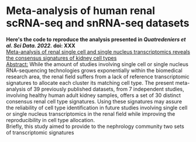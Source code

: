 # **Meta-analysis of human renal scRNA-seq and snRNA-seq datasets**
**Here's the code to reproduce the analysis presented in _Quatredeniers et al. Sci Data. 2022._ doi: XXX**
<br />
[Meta-analysis of renal single cell and single nucleus transcriptomics reveals the consensus signatures of kidney cell types](https://github.com/MarceauQuatredeniers/Meta-analysis-of-renal-sc-sn-RNAseq) 
<br />
<ins>Abstract:</ins> While the amount of studies involving single cell or single nucleus RNA-sequencing technologies grows exponentially within the biomedical research area, the renal field suffers from a lack of reference transcriptomic signatures to allocate each cluster its matching cell type. The present meta-analysis of 39 previously published datasets, from 7 independent studies, involving healthy human adult kidney samples, offers a set of 30 distinct consensus renal cell type signatures. Using these signatures may assure the reliability of cell type identification in future studies involving single cell or single nucleus transcriptomics  in the renal field while improving the reproducibility in cell type allocation.
<br />
Briefly, this study aimed to provide to the nephrology community two sets of transcriptomic signatures

